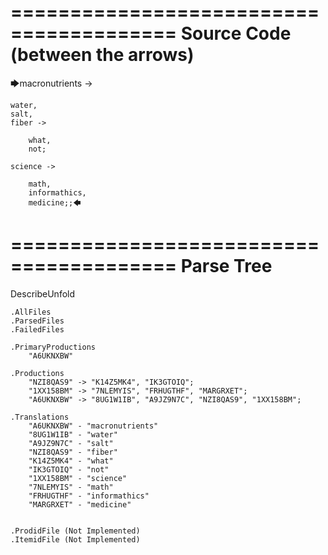 ========================================
Source Code (between the arrows)
========================================

🡆macronutrients ->

	water,
    salt,
    fiber ->

        what,
        not;
	
	science ->
		
		math,
		informathics,
		medicine;;🡄

========================================
Parse Tree
========================================
DescribeUnfold

    .AllFiles
    .ParsedFiles
    .FailedFiles

    .PrimaryProductions
        "A6UKNXBW" 

    .Productions
        "NZI8QAS9" -> "K14Z5MK4", "IK3GTOIQ";
        "1XX158BM" -> "7NLEMYIS", "FRHUGTHF", "MARGRXET";
        "A6UKNXBW" -> "8UG1W1IB", "A9JZ9N7C", "NZI8QAS9", "1XX158BM";

    .Translations
        "A6UKNXBW" - "macronutrients"
        "8UG1W1IB" - "water"
        "A9JZ9N7C" - "salt"
        "NZI8QAS9" - "fiber"
        "K14Z5MK4" - "what"
        "IK3GTOIQ" - "not"
        "1XX158BM" - "science"
        "7NLEMYIS" - "math"
        "FRHUGTHF" - "informathics"
        "MARGRXET" - "medicine"


    .ProdidFile (Not Implemented)
    .ItemidFile (Not Implemented)
